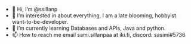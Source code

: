 - 👋 Hi, I’m @ssillanp
- 👀 I’m interested in about everything, I am a late blooming, hobbyist want-to-be-developer.
- 🌱 I’m currently learning Databases and APIs, Java and python.
- 📫 How to reach me email sami.sillanpaa at iki.fi, discord: sasimi#5736 

<!---
ssillanp/ssillanp is a ✨ special ✨ repository because its `README.md` (this file) appears on your GitHub profile.
You can click the Preview link to take a look at your changes.
--->
